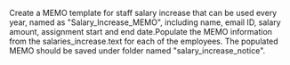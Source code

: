 Create a MEMO template for staff salary increase that can be used every year, named as "Salary_Increase_MEMO", including name, email ID, salary amount, assignment start and end date.Populate the MEMO information from the salaries_increase.text for each of the employees. The populated MEMO should be saved under folder named "salary_increase_notice".